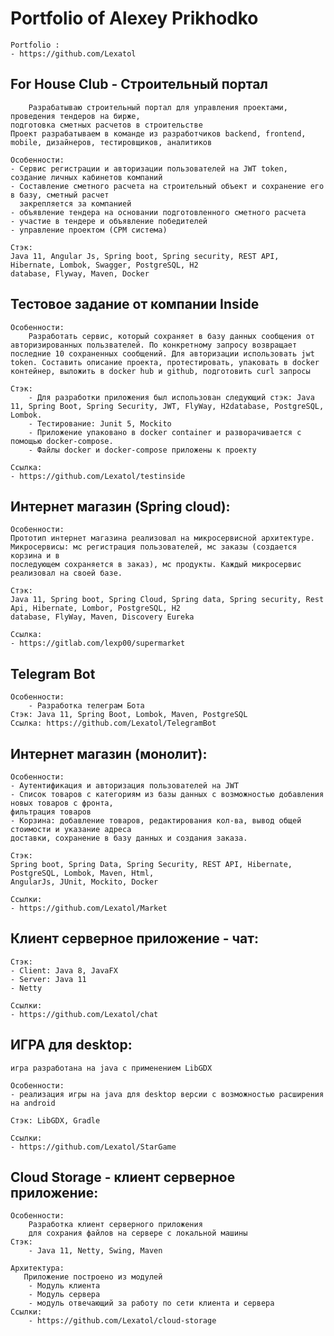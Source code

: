 # Portfolio of Alexey Prikhodko

    Portfolio : 
    - https://github.com/Lexatol

## For House Club - Строительный портал
        Разрабатываю строительный портал для управления проектами, проведения тендеров на бирже, 
    подготовка сметных расчетов в строительстве
    Проект разрабатываем в команде из разработчиков backend, frontend, mobile, дизайнеров, тестировщиков, аналитиков
    
    Особенности:
    - Сервис регистрации и авторизации пользователей на JWT token, создание личных кабинетов компаний
    - Составление сметного расчета на строительный объект и сохранение его в базу, сметный расчет
      закрепляется за компанией
    - объявление тендера на основании подготовленного сметного расчета
    - участие в тендере и объявление победителей
    - управление проектом (СРМ система)

    Стэк:
    Java 11, Angular Js, Spring boot, Spring security, REST API, Hibernate, Lombok, Swagger, PostgreSQL, H2
    database, Flyway, Maven, Docker
    

## Тестовое задание от компании Inside
    Особенности:
        Разработать сервис, который сохраняет в базу данных сообщения от авторизированных пользвателей. По конкретному запросу возвращает последние 10 сохраненных сообщений. Для авторизации использовать jwt token. Составить описание проекта, протестировать, упаковать в docker контейнер, выложить в docker hub и github, подготовить curl запросы
    
    Стэк:
        - Для разработки приложения был использован следующий стэк: Java 11, Spring Boot, Spring Security, JWT, FlyWay, H2database, PostgreSQL, Lombok. 
        - Тестирование: Junit 5, Mockito
        - Приложение упаковано в docker сontainer и разворачивается с помощью docker-compose.
        - Файлы docker и docker-compose приложены к проекту
    
    Ссылка:
    - https://github.com/Lexatol/testinside


## Интернет магазин (Spring cloud):

    Особенности:
    Прототип интернет магазина реализовал на микросервисной архитектуре.
    Микросервисы: мс регистрация пользователей, мс заказы (создается корзина и в
    последующем сохраняется в заказ), мс продукты. Каждый микросервис реализовал на своей базе.
    
    Стэк:
    Java 11, Spring boot, Spring Cloud, Spring data, Spring security, Rest Api, Hibernate, Lombor, PostgreSQL, H2
    database, FlyWay, Maven, Discovery Eureka
    
    Ссылка:
    - https://gitlab.com/lexp00/supermarket

## Telegram Bot
    Особенности:
        - Разработка телеграм Бота
    Стэк: Java 11, Spring Boot, Lombok, Maven, PostgreSQL
    Ссылка: https://github.com/Lexatol/TelegramBot


## Интернет магазин (монолит):

    Особенности:
    - Аутентификация и авторизация пользователей на JWT
    - Список товаров с категориям из базы данных с возможностью добавления новых товаров с фронта,
    фильтрация товаров
    - Корзина: добавление товаров, редактирования кол-ва, вывод общей стоимости и указание адреса
    доставки, сохранение в базу данных и создания заказа.
    
    Стэк:
    Spring boot, Spring Data, Spring Security, REST API, Hibernate, PostgreSQL, Lombok, Maven, Html,
    AngularJs, JUnit, Mockito, Docker
    
    Ссылки:
    - https://github.com/Lexatol/Market


## Клиент серверное приложение - чат:

    Стэк:
    - Client: Java 8, JavaFX
    - Server: Java 11
    - Netty
    
    Ссылки:
    - https://github.com/Lexatol/chat

## ИГРА для desktop:
    игра разработана на java с применением LibGDX
    
    Особенности:
    - реализация игры на java для desktop версии с возможностью расширения на android
    
    Стэк: LibGDX, Gradle

    Ссылки:
    - https://github.com/Lexatol/StarGame

## Cloud Storage - клиент серверное приложение:
    Особенности:
        Разработка клиент серверного приложения 
        для сохрания файлов на сервере с локальной машины
    Стэк:
        - Java 11, Netty, Swing, Maven

    Архитектура:
       Приложение построено из модулей
        - Модуль клиента
        - Модуль сервера
        - модуль отвечающий за работу по сети клиента и сервера
    Ссылки:
        - https://github.com/Lexatol/cloud-storage
